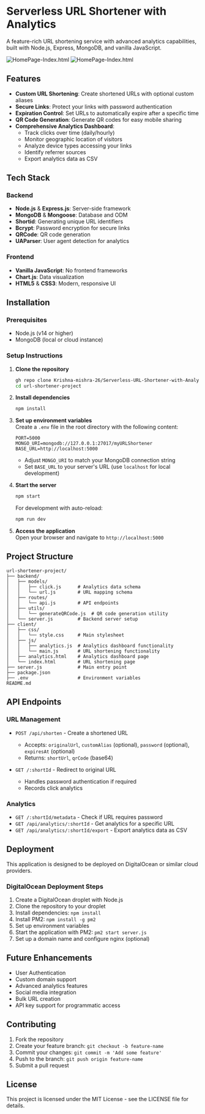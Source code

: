 # Serverless URL Shortener with Analytics


A feature-rich URL shortening service with advanced analytics capabilities, built with Node.js, Express, MongoDB, and vanilla JavaScript.

![HomePage-Index.html](https://github.com/user-attachments/assets/1104c221-56c7-47e5-b2fb-ad03c6900473)
![HomePage-Index.html](https://github.com/user-attachments/assets/4a29a537-c2a4-4305-9d7e-628e4e9df309)


## Features

- **Custom URL Shortening**: Create shortened URLs with optional custom aliases
- **Secure Links**: Protect your links with password authentication
- **Expiration Control**: Set URLs to automatically expire after a specific time
- **QR Code Generation**: Generate QR codes for easy mobile sharing
- **Comprehensive Analytics Dashboard**:
  - Track clicks over time (daily/hourly)
  - Monitor geographic location of visitors
  - Analyze device types accessing your links
  - Identify referrer sources
  - Export analytics data as CSV

## Tech Stack

### Backend
- **Node.js** & **Express.js**: Server-side framework
- **MongoDB** & **Mongoose**: Database and ODM
- **Shortid**: Generating unique URL identifiers
- **Bcrypt**: Password encryption for secure links
- **QRCode**: QR code generation
- **UAParser**: User agent detection for analytics

### Frontend
- **Vanilla JavaScript**: No frontend frameworks
- **Chart.js**: Data visualization
- **HTML5** & **CSS3**: Modern, responsive UI

## Installation

### Prerequisites
- Node.js (v14 or higher)
- MongoDB (local or cloud instance)

### Setup Instructions

1. **Clone the repository**
   ```bash
   gh repo clone Krishna-mishra-26/Serverless-URL-Shortener-with-Analytics
   cd url-shortener-project
   ```

2. **Install dependencies**
   ```bash
   npm install
   ```

3. **Set up environment variables**  
   Create a `.env` file in the root directory with the following content:
   ```
   PORT=5000
   MONGO_URI=mongodb://127.0.0.1:27017/myURLShortener
   BASE_URL=http://localhost:5000
   ```
   - Adjust `MONGO_URI` to match your MongoDB connection string
   - Set `BASE_URL` to your server's URL (use `localhost` for local development)

4. **Start the server**
   ```bash
   npm start
   ```
   For development with auto-reload:
   ```bash
   npm run dev
   ```

5. **Access the application**  
   Open your browser and navigate to `http://localhost:5000`

## Project Structure

```
url-shortener-project/
├── backend/
│   ├── models/
│   │   ├── click.js      # Analytics data schema
│   │   └── url.js        # URL mapping schema
│   ├── routes/
│   │   └── api.js        # API endpoints
│   ├── utils/
│   │   └── generateQRCode.js  # QR code generation utility
│   └── server.js         # Backend server setup
├── client/
│   ├── css/
│   │   └── style.css     # Main stylesheet
│   ├── js/
│   │   ├── analytics.js  # Analytics dashboard functionality
│   │   └── main.js       # URL shortening functionality
│   ├── analytics.html    # Analytics dashboard page
│   └── index.html        # URL shortening page
├── server.js             # Main entry point
├── package.json
├── .env                  # Environment variables
README.md
```

## API Endpoints

### URL Management
- `POST /api/shorten` - Create a shortened URL
  - Accepts: `originalUrl`, `customAlias` (optional), `password` (optional), `expiresAt` (optional)
  - Returns: `shortUrl`, `qrCode` (base64)

- `GET /:shortId` - Redirect to original URL
  - Handles password authentication if required
  - Records click analytics

### Analytics
- `GET /:shortId/metadata` - Check if URL requires password
- `GET /api/analytics/:shortId` - Get analytics for a specific URL
- `GET /api/analytics/:shortId/export` - Export analytics data as CSV

## Deployment

This application is designed to be deployed on DigitalOcean or similar cloud providers.

### DigitalOcean Deployment Steps

1. Create a DigitalOcean droplet with Node.js
2. Clone the repository to your droplet
3. Install dependencies: `npm install`
4. Install PM2: `npm install -g pm2`
5. Set up environment variables
6. Start the application with PM2: `pm2 start server.js`
7. Set up a domain name and configure nginx (optional)

## Future Enhancements

- User Authentication
- Custom domain support
- Advanced analytics features
- Social media integration
- Bulk URL creation
- API key support for programmatic access

## Contributing

1. Fork the repository
2. Create your feature branch: `git checkout -b feature-name`
3. Commit your changes: `git commit -m 'Add some feature'`
4. Push to the branch: `git push origin feature-name`
5. Submit a pull request

## License

This project is licensed under the MIT License - see the LICENSE file for details.
